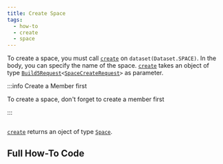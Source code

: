 ```yaml
---
title: Create Space
tags:
  - how-to
  - create
  - space
---
```


To create a space, you must call [`create`](../../../reference-api/classes/SpaceDataset.md#create) on `dataset(Dataset.SPACE)`. In the body, you can specify the name of the space.
[`create`](../../../reference-api/classes/SpaceDataset.md#create) takes an object of type [`Build5Request`](../../../reference-api/interfaces/Build5Request)`<`[`SpaceCreateRequest`](../../../reference-api/interfaces/SpaceCreateRequest.md)`>` as parameter.

:::info Create a Member first

To create a space, don't forget to create a member first

:::

```tsx file=../../../../../packages/sdk/examples/space/create.ts#L11-L26
```

[`create`](../../../reference-api/classes/SpaceDataset.md#create) returns an oject of type [`Space`](../../../reference-api/interfaces/Space.md).

## Full How-To Code

```tsx file=../../../../../packages/sdk/examples/space/create.ts
```
